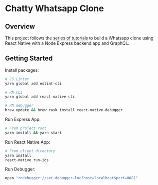# Chatty Whatsapp Clone

## Overview

This project follows the [series of tutorials](https://medium.com/react-native-training/building-chatty-a-whatsapp-clone-with-react-native-and-apollo-part-1-setup-68a02f7e11) 
to build a Whatsapp clone using React Native 
with a Node Express backend app and GraphQL. 

## Getting Started

Install packages:

```bash
# JS Linter
yarn global add eslint-cli

# RN CLI
yarn global add react-native-cli

# RN debugger
brew update && brew cask install react-native-debugger
```

Run Express App:

```bash
# From project root
yarn install && yarn start
```

Run React Native App:

```bash
# From client directory
yarn install
react-native run-ios
```

Run Debugger:

```bash
open "rndebugger://set-debugger-loc?host=localhost&port=8081"
```